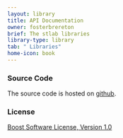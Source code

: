 ```yaml
---
layout: library
title: API Documentation
owner: fosterbrereton
brief: The stlab libraries
library-type: library
tab: " Libraries"
home-icon: book
---
```


### Source Code

The source code is hosted on [github](https://github.com/stlab/libraries).

### License ###

[Boost Software License, Version 1.0](https://www.boost.org/LICENSE_1_0.txt)
